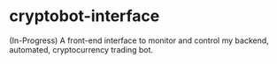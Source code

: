 # cryptobot-interface
(In-Progress) A front-end interface to monitor and control my backend, automated, cryptocurrency trading bot.